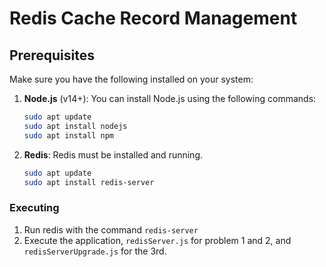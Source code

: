 # Redis Cache Record Management

## Prerequisites

Make sure you have the following installed on your system:

1. **Node.js** (v14+): You can install Node.js using the following commands:
   ```bash
   sudo apt update
   sudo apt install nodejs
   sudo apt install npm
2. **Redis**: Redis must be installed and running. 
   ```bash
   sudo apt update
   sudo apt install redis-server

### Executing

1. Run redis with the command ```redis-server```
2. Execute the application, ```redisServer.js``` for problem 1 and 2, and ```redisServerUpgrade.js``` for the 3rd.

